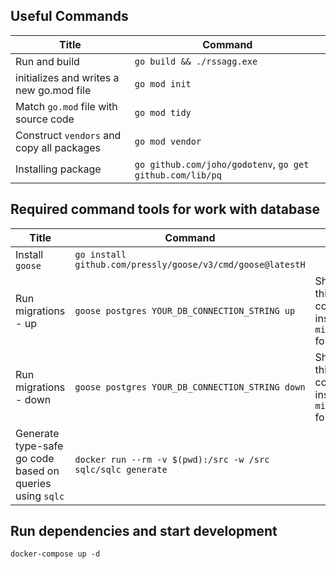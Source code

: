 ## Useful Commands
| Title | Command|
|---|---|
| Run and build | `go build && ./rssagg.exe` |
| initializes and writes a new go.mod file | `go mod init` |
| Match `go.mod` file with source code | `go mod tidy`|
| Construct `vendors` and copy all packages | `go mod vendor` |
| Installing package | `go github.com/joho/godotenv`, `go get github.com/lib/pq`|

## Required command tools for work with database
| Title | Command | Note|
|---|---|---|
|Install `goose`|`go install github.com/pressly/goose/v3/cmd/goose@latestH`|
|Run migrations - up| `goose postgres YOUR_DB_CONNECTION_STRING up`| Should run this command inside `migrations` folder|
|Run migrations - down| `goose postgres YOUR_DB_CONNECTION_STRING down`| Should run this command inside `migrations` folder|
|Generate type-safe go code based on queries using `sqlc`|`docker run --rm -v $(pwd):/src -w /src sqlc/sqlc generate`| 
## Run dependencies and start development
`docker-compose up -d`
